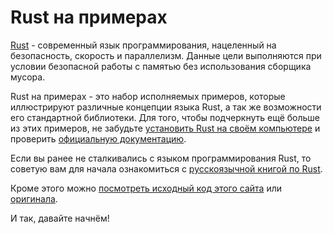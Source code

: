 # Rust на примерах

[Rust][rust] - современный язык программирования, нацеленный на безопасность,
скорость и параллелизм. Данные цели выполняются при условии безопасной работы с памятью
без использования сборщика мусора.

Rust на примерах - это набор исполняемых примеров, которые иллюстрируют различные
концепции языка Rust, а так же возможности его стандартной библиотеки.
Для того, чтобы подчеркнуть ещё больше из этих примеров,
не забудьте [установить Rust на своём компьютере][install] и
проверить [официальную документацию][std].

Если вы ранее не сталкивались с языком программирования Rust,
то советую вам для начала ознакомиться с [русскоязычной книгой по Rust][rustbookru].

Кроме этого можно [посмотреть исходный код этого сайта][home]
или [оригинала][originalhome].

И так, давайте начнём!

[rust]: https://www.rust-lang.org/
[install]: https://www.rust-lang.org/install.html
[std]: https://doc.rust-lang.org/std/
[originalhome]: https://github.com/rust-lang/rust-by-example
[home]: https://github.com/ruRust/rust-by-example-ru
[rustbookru]: https://rurust.github.io/rust_book_ru
